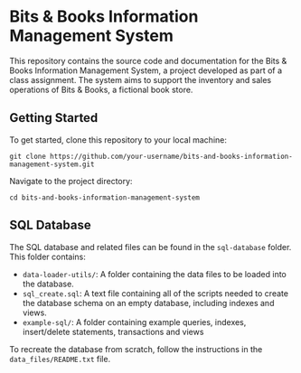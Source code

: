 # Bits & Books Information Management System

This repository contains the source code and documentation for the Bits & Books Information Management System, a project developed as part of a class assignment. The system aims to support the inventory and sales operations of Bits & Books, a fictional book store.


## Getting Started

To get started, clone this repository to your local machine:

```
git clone https://github.com/your-username/bits-and-books-information-management-system.git
```

Navigate to the project directory:

```
cd bits-and-books-information-management-system
```

## SQL Database
The SQL database and related files can be found in the `sql-database` folder. This folder contains:
- `data-loader-utils/`: A folder containing the data files to be loaded into the database.
- `sql_create.sql`: A text file containing all of the scripts needed to create the database schema on an empty database, including indexes and views.
- `example-sql/`: A folder containing example queries, indexes, insert/delete statements, transactions and views

To recreate the database from scratch, follow the instructions in the `data_files/README.txt` file.
